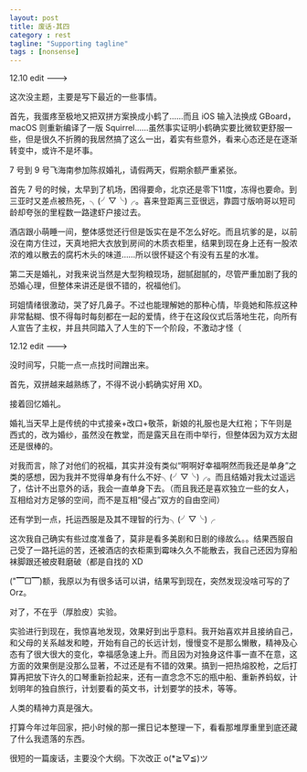 ```yaml
---
layout: post
title: 废话-其四
category : rest
tagline: "Supporting tagline"
tags : [nonsense]
---
```


12.10 edit --->

这次没主题，主要是写下最近的一些事情。

首先，我蛋疼至极地又把双拼方案换成小鹤了……而且 iOS 输入法换成 GBoard，macOS 则重新编译了一版 Squirrel……虽然事实证明小鹤确实要比微软更舒服一些，但是很久不折腾的我居然搞了这么一出，着实有些意外，看来心态还是在逐渐转变中，或许不是坏事。

7 号到 9 号飞海南参加陈叔婚礼，请假两天，假期余额严重紧张。

首先 7 号的时候，太早到了机场，困得要命，北京还是零下11度，冻得也要命。到三亚时又差点被热死，╮(╯▽╰)╭。喜来登距离三亚很远，靠圆寸版响哥以短司龄却夸张的里程数一路逮虾户接过去。

酒店跟小萌睡一间，整体感觉还行但是饭实在是不怎么好吃。而且坑爹的是，以前没在南方住过，天真地把大衣放到房间的木质衣柜里，结果到现在身上还有一股浓浓的难以散去的腐朽木头的味道……所以很怀疑这个有没有五星的水准。

第二天是婚礼，对我来说当然是大型狗粮现场，甜腻甜腻的，尽管严重加剧了我的恐婚心理，但整体来讲还是很不错的，祝福他们。

珂姐情绪很激动，哭了好几鼻子。不过也能理解她的那种心情，毕竟她和陈叔这种非常黏糊、恨不得每时每刻都在一起的爱情，终于在这段仪式后落地生花，向所有人宣告了主权，并且共同踏入了人生的下一个阶段，不激动才怪（

12.12 edit --->

没时间写，只能一点一点找时间蹭出来。

首先，双拼越来越熟练了，不得不说小鹤确实好用 XD。

接着回忆婚礼。

婚礼当天早上是传统的中式接亲+改口+敬茶，新娘的礼服也是大红袍；下午则是西式的，改为婚纱，虽然没在教堂，而是露天且在雨中举行，但整体因为双方太甜还是很棒的。

对我而言，除了对他们的祝福，其实并没有类似“啊啊好幸福啊然而我还是单身”之类的感想，因为我并不觉得单身有什么不好╮(╯▽╰)╭。而且结婚对我太过遥远了，估计不出意外的话，我会一直单身下去。（而且我还是喜欢独立一些的女人，互相给对方足够的空间，而不是互相“侵占”双方的自由空间）

还有学到一点，托运西服是及其不理智的行为╮(╯▽╰)╭

这次我自己确实有些过度准备了，莫非是看多美剧和日剧的缘故么。。结果西服自己受了一路托运的苦，还被酒店的衣柜熏到霉味久久不能散去，我自己还因为穿船袜脚跟还被皮鞋磨破（都是自找的 XD

("▔□▔)额，我原以为有很多话可以讲，结果写到现在，突然发现没啥可写的了Orz。

对了，不在乎（厚脸皮）实验。

实验进行到现在，我惊喜地发现，效果好到出乎意料。我开始喜欢并且接纳自己，和父母的关系越发和睦，开始有自己的长远计划，慢慢变不是那么懒散，精神及心态有了很大很大的变化，幸福感急速上升。而且因为对独身这件事一直不在意，这方面的效果倒是没那么显著，不过还是有不错的效果。搞到一把热熔胶枪，之后打算再把放下许久的口琴重新捡起来，还有一直念念不忘的瓶中船、重新养蚂蚁，计划明年的独自旅行，计划要看的英文书，计划要学的技术，等等。

人类的精神力真是强大。

打算今年过年回家，把小时候的那一摞日记本整理一下，看看那堆厚重里到底还藏了什么我遗落的东西。

很短的一篇废话，主要没个大纲。下次改正 o(*≧▽≦)ツ

